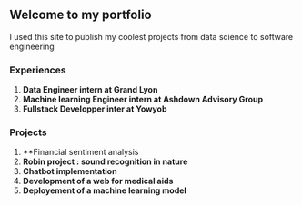 ## Welcome to my portfolio

I used this site to publish my coolest projects from data science to software engineering

### Experiences

1. **Data Engineer intern at Grand Lyon**
2. **Machine learning Engineer intern at Ashdown Advisory Group**
3. **Fullstack Developper inter at Yowyob**

### Projects
1. **Financial sentiment analysis
2. **Robin project : sound recognition in nature**
3. **Chatbot implementation**
4. **Development of a web for medical aids**
5. **Deployement of a machine learning model**

